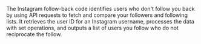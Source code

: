 The Instagram follow-back code identifies users who don't follow you back by using API requests to fetch and compare your followers and following lists. It retrieves the user ID for an Instagram username, processes the data with set operations, and outputs a list of users you follow who do not reciprocate the follow.
